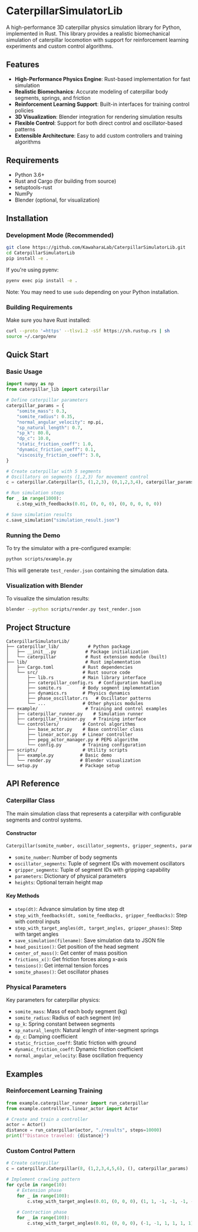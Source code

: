 # CaterpillarSimulatorLib

A high-performance 3D caterpillar physics simulation library for Python, implemented in Rust. This library provides a realistic biomechanical simulation of caterpillar locomotion with support for reinforcement learning experiments and custom control algorithms.

## Features

- **High-Performance Physics Engine**: Rust-based implementation for fast simulation
- **Realistic Biomechanics**: Accurate modeling of caterpillar body segments, springs, and friction
- **Reinforcement Learning Support**: Built-in interfaces for training control policies
- **3D Visualization**: Blender integration for rendering simulation results
- **Flexible Control**: Support for both direct control and oscillator-based patterns
- **Extensible Architecture**: Easy to add custom controllers and training algorithms

## Requirements

- Python 3.6+
- Rust and Cargo (for building from source)
- setuptools-rust
- NumPy
- Blender (optional, for visualization)

## Installation

### Development Mode (Recommended)

```bash
git clone https://github.com/KawaharaLab/CaterpillarSimulatorLib.git
cd CaterpillarSimulatorLib
pip install -e .
```

If you're using pyenv:

```bash
pyenv exec pip install -e .
```

Note: You may need to use `sudo` depending on your Python installation.

### Building Requirements

Make sure you have Rust installed:

```bash
curl --proto '=https' --tlsv1.2 -sSf https://sh.rustup.rs | sh
source ~/.cargo/env
```

## Quick Start

### Basic Usage

```python
import numpy as np
from caterpillar_lib import caterpillar

# Define caterpillar parameters
caterpillar_params = {
    "somite_mass": 0.3,
    "somite_radius": 0.35,
    "normal_angular_velocity": np.pi,
    "sp_natural_length": 0.7,
    "sp_k": 80.0,
    "dp_c": 10.0,
    "static_friction_coeff": 1.0,
    "dynamic_friction_coeff": 0.1,
    "viscosity_friction_coeff": 3.0,
}

# Create caterpillar with 5 segments
# Oscillators on segments (1,2,3) for movement control
c = caterpillar.Caterpillar(5, (1,2,3), (0,1,2,3,4), caterpillar_params)

# Run simulation steps
for _ in range(1000):
    c.step_with_feedbacks(0.01, (0, 0, 0), (0, 0, 0, 0, 0))

# Save simulation results
c.save_simulation("simulation_result.json")
```

### Running the Demo

To try the simulator with a pre-configured example:

```bash
python scripts/example.py
```

This will generate `test_render.json` containing the simulation data.

### Visualization with Blender

To visualize the simulation results:

```bash
blender --python scripts/render.py test_render.json
```

## Project Structure

```
CaterpillarSimulatorLib/
├── caterpillar_lib/           # Python package
│   ├── __init__.py           # Package initialization
│   └── caterpillar           # Rust extension module (built)
├── lib/                      # Rust implementation
│   ├── Cargo.toml           # Rust dependencies
│   └── src/                 # Rust source code
│       ├── lib.rs           # Main library interface
│       ├── caterpillar_config.rs  # Configuration handling
│       ├── somite.rs        # Body segment implementation
│       ├── dynamics.rs      # Physics dynamics
│       ├── phase_oscillator.rs   # Oscillator patterns
│       └── ...              # Other physics modules
├── example/                  # Training and control examples
│   ├── caterpillar_runner.py    # Simulation runner
│   ├── caterpillar_trainer.py   # Training interface
│   └── controllers/         # Control algorithms
│       ├── base_actor.py    # Base controller class
│       ├── linear_actor.py  # Linear controller
│       ├── pepg_actor_manager.py # PEPG algorithm
│       └── config.py        # Training configuration
├── scripts/                 # Utility scripts
│   ├── example.py          # Basic demo
│   └── render.py           # Blender visualization
└── setup.py                # Package setup
```

## API Reference

### Caterpillar Class

The main simulation class that represents a caterpillar with configurable segments and control systems.

#### Constructor

```python
Caterpillar(somite_number, oscillator_segments, gripper_segments, parameters, heights=None)
```

- `somite_number`: Number of body segments
- `oscillator_segments`: Tuple of segment IDs with movement oscillators
- `gripper_segments`: Tuple of segment IDs with gripping capability
- `parameters`: Dictionary of physical parameters
- `heights`: Optional terrain height map

#### Key Methods

- `step(dt)`: Advance simulation by time step dt
- `step_with_feedbacks(dt, somite_feedbacks, gripper_feedbacks)`: Step with control inputs
- `step_with_target_angles(dt, target_angles, gripper_phases)`: Step with target angles
- `save_simulation(filename)`: Save simulation data to JSON file
- `head_position()`: Get position of the head segment
- `center_of_mass()`: Get center of mass position
- `frictions_x()`: Get friction forces along x-axis
- `tensions()`: Get internal tension forces
- `somite_phases()`: Get oscillator phases

### Physical Parameters

Key parameters for caterpillar physics:

- `somite_mass`: Mass of each body segment (kg)
- `somite_radius`: Radius of each segment (m)
- `sp_k`: Spring constant between segments
- `sp_natural_length`: Natural length of inter-segment springs
- `dp_c`: Damping coefficient
- `static_friction_coeff`: Static friction with ground
- `dynamic_friction_coeff`: Dynamic friction coefficient
- `normal_angular_velocity`: Base oscillation frequency

## Examples

### Reinforcement Learning Training

```python
from example.caterpillar_runner import run_caterpillar
from example.controllers.linear_actor import Actor

# Create and train a controller
actor = Actor()
distance = run_caterpillar(actor, "./results", steps=10000)
print(f"Distance traveled: {distance}")
```

### Custom Control Pattern

```python
# Create caterpillar
c = caterpillar.Caterpillar(8, (1,2,3,4,5,6), (), caterpillar_params)

# Implement crawling pattern
for cycle in range(10):
    # Extension phase
    for _ in range(100):
        c.step_with_target_angles(0.01, (0, 0, 0), (1, 1, -1, -1, -1, -1))
    
    # Contraction phase  
    for _ in range(100):
        c.step_with_target_angles(0.01, (0, 0, 0), (-1, -1, 1, 1, 1, 1))
```

